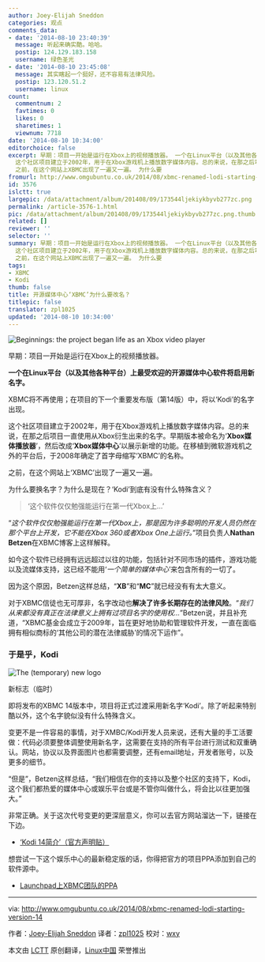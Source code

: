 ```yaml
---
author: Joey-Elijah Sneddon
categories: 观点
comments_data:
- date: '2014-08-10 23:40:39'
  message: 听起来确实酷。哈哈。
  postip: 124.129.183.158
  username: 绿色圣光
- date: '2014-08-10 23:45:08'
  message: 其实瞎起一个挺好，还不容易有法律风险。
  postip: 123.120.51.2
  username: linux
count:
  commentnum: 2
  favtimes: 0
  likes: 0
  sharetimes: 1
  viewnum: 7718
date: '2014-08-10 10:34:00'
editorchoice: false
excerpt: 早期：项目一开始是运行在Xbox上的视频播放器。 一个在Linux平台（以及其他各种平台）上最受欢迎的开源媒体中心软件将启用新名字。 XBMC将不再使用；在项目的下一个重要发布版（第14版）中，将以Kodi的名字出现。
  这个社区项目建立于2002年，用于在Xbox游戏机上播放数字媒体内容。总的来说，在那之后项目一直使用从Xbox衍生出来的名字。早期版本被命名为Xbox媒体播放器，然后改成Xbox媒体中心以展示新增的功能。在移植到微软游戏机之外的平台后，于2008年确定了首字母缩写XBMC的名称。
  之前，在这个网站上XBMC出现了一遍又一遍。 为什么要
fromurl: http://www.omgubuntu.co.uk/2014/08/xbmc-renamed-lodi-starting-version-14
id: 3576
islctt: true
largepic: /data/attachment/album/201408/09/173544ljekiykbyvb277zc.png
permalink: /article-3576-1.html
pic: /data/attachment/album/201408/09/173544ljekiykbyvb277zc.png.thumb.jpg
related: []
reviewer: ''
selector: ''
summary: 早期：项目一开始是运行在Xbox上的视频播放器。 一个在Linux平台（以及其他各种平台）上最受欢迎的开源媒体中心软件将启用新名字。 XBMC将不再使用；在项目的下一个重要发布版（第14版）中，将以Kodi的名字出现。
  这个社区项目建立于2002年，用于在Xbox游戏机上播放数字媒体内容。总的来说，在那之后项目一直使用从Xbox衍生出来的名字。早期版本被命名为Xbox媒体播放器，然后改成Xbox媒体中心以展示新增的功能。在移植到微软游戏机之外的平台后，于2008年确定了首字母缩写XBMC的名称。
  之前，在这个网站上XBMC出现了一遍又一遍。 为什么要
tags:
- XBMC
- Kodi
thumb: false
title: 开源媒体中心‘XBMC’为什么要改名？
titlepic: false
translator: zpl1025
updated: '2014-08-10 10:34:00'
---
```


![Beginnings: the project began life as an Xbox video player](/data/attachment/album/201408/09/173544ljekiykbyvb277zc.png)


早期：项目一开始是运行在Xbox上的视频播放器。


**一个在Linux平台（以及其他各种平台）上最受欢迎的开源媒体中心软件将启用新名字。**


XBMC将不再使用；在项目的下一个重要发布版（第14版）中，将以‘Kodi’的名字出现。


这个社区项目建立于2002年，用于在Xbox游戏机上播放数字媒体内容。总的来说，在那之后项目一直使用从Xbox衍生出来的名字。早期版本被命名为‘**Xbox媒体播放器**’，然后改成‘**Xbox媒体中心**’以展示新增的功能。在移植到微软游戏机之外的平台后，于2008年确定了首字母缩写‘XBMC’的名称。


之前，在这个网站上‘XBMC’出现了一遍又一遍。


为什么要换名字？为什么是现在？‘Kodi’到底有没有什么特殊含义？



> 
> ‘这个软件仅仅勉强能运行在第一代Xbox上...’
> 
> 
> 


“*这个软件仅仅勉强能运行在第一代Xbox上，那是因为许多聪明的开发人员仍然在那个平台上开发，它不能在Xbox 360或者Xbox One上运行。*”项目负责人**Nathan Betzen**在XBMC博客上这样解释。


如今这个软件已经拥有远远超过以往的功能，包括针对不同市场的插件，游戏功能以及流媒体支持，这已经不能用‘*一个简单的媒体中心*’来包含所有的一切了。


因为这个原因，Betzen这样总结，“**XB**”和“**MC**”就已经没有有太大意义。


对于XBMC信徒也无可厚非，名字改动也**解决了许多长期存在的法律风险**。“*我们从来都没有真正在法律意义上拥有过项目名字的使用权...*”Betzen说，并且补充道，“XBMC基金会成立于2009年，旨在更好地协助和管理软件开发，一直在面临拥有相似商标的‘其他公司的潜在法律威胁’的情况下运作”。


### 于是乎，Kodi


![The (temporary) new logo](/data/attachment/album/201408/09/173545drkp6uk7z70e8e2p.jpg)


新标志（临时）


即将发布的XBMC 14版本中，项目将正式过渡采用新名字‘Kodi’。除了听起来特别酷以外，这个名字貌似没有什么特殊含义。


变更不是一件容易的事情，对于XMBC/Kodi开发人员来说，还有大量的手工活要做：代码必须要整体调整使用新名字，这需要在支持的所有平台进行测试和双重确认。网站，协议以及界面图片也都需要调整，还有email地址，开发者账号，以及更多的细节。


“但是”，Betzen这样总结，“我们相信在你的支持以及整个社区的支持下，Kodi，这个我们都热爱的媒体中心或娱乐平台或是不管你叫做什么，将会比以往更加强大。”


非常正确。关于这次代号变更的更深层意义，你可以去官方网站溜达一下，链接在下边。


* [‘Kodi 14简介′（官方声明贴）](http://xbmc.org/introducing-kodi-14/)


想尝试一下这个娱乐中心的最新稳定版的话，你得把官方的项目PPA添加到自己的软件源中。


* [Launchpad上XBMC团队的PPA](https://launchpad.net/%7Eteam-xbmc/+archive/ppa)




---


via: <http://www.omgubuntu.co.uk/2014/08/xbmc-renamed-lodi-starting-version-14>


作者：[Joey-Elijah Sneddon](https://plus.google.com/117485690627814051450/?rel=author) 译者：[zpl1025](https://github.com/zpl1025) 校对：[wxy](https://github.com/wxy)


本文由 [LCTT](https://github.com/LCTT/TranslateProject) 原创翻译，[Linux中国](http://linux.cn/) 荣誉推出